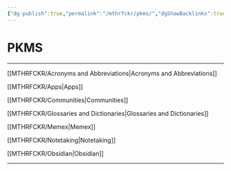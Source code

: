 ```yaml
---
{"dg-publish":true,"permalink":"/mthrfckr/pkms/","dgShowBacklinks":true,"dgShowLocalGraph":true}
---
```


# PKMS

---

[[MTHRFCKR/Acronyms and Abbreviations|Acronyms and Abbreviations]]

[[MTHRFCKR/Apps|Apps]]

[[MTHRFCKR/Communities|Communities]]

[[MTHRFCKR/Glossaries and Dictionaries|Glossaries and Dictionaries]]

[[MTHRFCKR/Memex|Memex]]

[[MTHRFCKR/Notetaking|Notetaking]]

[[MTHRFCKR/Obsidian|Obsidian]]

---